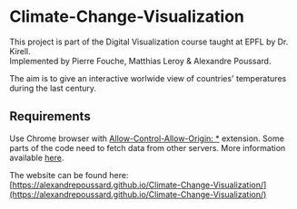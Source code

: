 # Climate-Change-Visualization

This project is part of the Digital Visualization course taught at EPFL by Dr. Kirell.  
Implemented by Pierre Fouche, Matthias Leroy & Alexandre Poussard.

The aim is to give an interactive worlwide view of countries' temperatures during the last century.


## Requirements

Use Chrome browser with [Allow-Control-Allow-Origin: *](https://chrome.google.com/webstore/detail/allow-control-allow-origi/nlfbmbojpeacfghkpbjhddihlkkiljbi?hl=en) extension. Some parts of the code need to fetch data from other servers. More information available [here](https://developer.mozilla.org/en-US/docs/Web/HTTP/CORS).


The website can be found here: [https://alexandrepoussard.github.io/Climate-Change-Visualization/](https://alexandrepoussard.github.io/Climate-Change-Visualization/)

